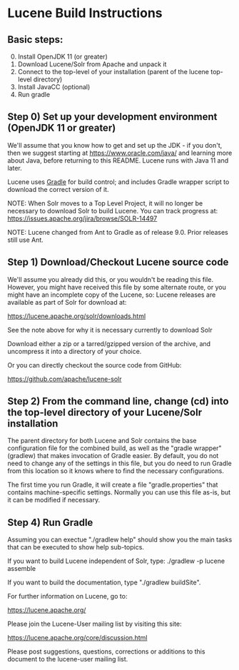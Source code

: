 # Lucene Build Instructions

## Basic steps:
  
  0. Install OpenJDK 11 (or greater)
  1. Download Lucene/Solr from Apache and unpack it
  2. Connect to the top-level of your installation (parent of the lucene top-level directory)
  3. Install JavaCC (optional)
  4. Run gradle

## Step 0) Set up your development environment (OpenJDK 11 or greater)

We'll assume that you know how to get and set up the JDK - if you
don't, then we suggest starting at https://www.oracle.com/java/ and learning
more about Java, before returning to this README. Lucene runs with
Java 11 and later.

Lucene uses [Gradle](https://gradle.org/) for build control; and includes Gradle wrapper script to download the correct version of it.

NOTE: When Solr moves to a Top Level Project, it will no longer
be necessary to download Solr to build Lucene. You can track
progress at: https://issues.apache.org/jira/browse/SOLR-14497 

NOTE: Lucene changed from Ant to Gradle as of release 9.0. Prior releases
still use Ant.

## Step 1) Download/Checkout Lucene source code

We'll assume you already did this, or you wouldn't be reading this
file.  However, you might have received this file by some alternate
route, or you might have an incomplete copy of the Lucene, so: Lucene
releases are available as part of Solr for download at:

  https://lucene.apache.org/solr/downloads.html
  
See the note above for why it is necessary currently to download Solr

Download either a zip or a tarred/gzipped version of the archive, and
uncompress it into a directory of your choice.

Or you can directly checkout the source code from GitHub:

  https://github.com/apache/lucene-solr

## Step 2) From the command line, change (cd) into the top-level directory of your Lucene/Solr installation

The parent directory for both Lucene and Solr contains the base configuration
file for the combined build, as well as the "gradle wrapper" (gradlew) that
makes invocation of Gradle easier. By default, you do not need to change any of 
the settings in this file, but you do need to run Gradle from this location so 
it knows where to find the necessary configurations.

The first time you run Gradle, it will create a file "gradle.properties" that
contains machine-specific settings. Normally you can use this file as-is, but it
can be modified if necessary. 

## Step 4) Run Gradle

Assuming you can exectue "./gradlew help" should show you the main tasks that
can be executed to show help sub-topics.

If you want to build Lucene independent of Solr, type:
  ./gradlew -p lucene assemble

If you want to build the documentation, type "./gradlew buildSite".

For further information on Lucene, go to:

  https://lucene.apache.org/

Please join the Lucene-User mailing list by visiting this site:

  https://lucene.apache.org/core/discussion.html

Please post suggestions, questions, corrections or additions to this
document to the lucene-user mailing list.

